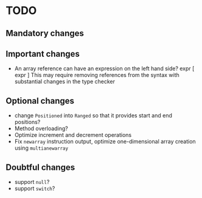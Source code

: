 # TODO

## Mandatory changes

## Important changes

* An array reference can have an expression on the left hand side? expr [ expr ]
  This may require removing references from the syntax with substantial changes
  in the type checker

## Optional changes

* change `Positioned` into `Ranged` so that it provides start and end positions?
* Method overloading?
* Optimize increment and decrement operations
* Fix `newarray` instruction output, optimize one-dimensional array creation
  using `multianewarray`

## Doubtful changes

* support `null`?
* support `switch`?
